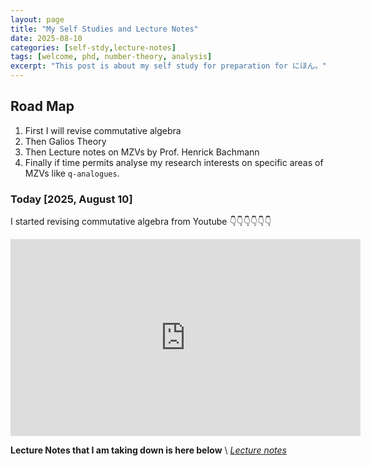 ```yaml
---
layout: page
title: "My Self Studies and Lecture Notes"
date: 2025-08-10
categories: [self-stdy,lecture-notes]
tags: [welcome, phd, number-theory, analysis]
excerpt: "This post is about my self study for preparation for にほん。"
---
```


## Road Map
1. First I will revise commutative algebra
2. Then Galios Theory
3. Then Lecture notes on MZVs by Prof. Henrick Bachmann
4. Finally if time permits analyse my research interests on specific areas of MZVs like `q-analogues`.

### Today [2025, August 10]
I started revising commutative algebra from Youtube 👇👇👇👇👇👇
<iframe width="560" height="315" src="https://www.youtube.com/embed/videoseries?si=nMcLNzvJRUUr75u1&amp;list=PLipafWkKZfpIHVl3vidSommRO3jGoRONS" title="YouTube video player" frameborder="0" allow="accelerometer; autoplay; clipboard-write; encrypted-media; gyroscope; picture-in-picture; web-share" referrerpolicy="strict-origin-when-cross-origin" allowfullscreen></iframe>

**Lecture Notes that I am taking down is here below** \\
*[Lecture notes](https://www.atrajit.com/blogs.html?folder=Youtube%2FCommutative%20Algebra)*